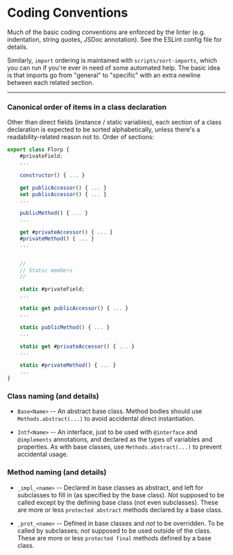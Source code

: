 Coding Conventions
==================

Much of the basic coding conventions are enforced by the linter (e.g.
indentation, string quotes, JSDoc annotation). See the ESLint config file for
details.

Similarly, `import` ordering is maintained with `scripts/sort-imports`, which
you can run if you're ever in need of some automated help. The basic idea is
that imports go from "general" to "specific" with an extra newline between each
related section.

- - - - - - - - - -

### Canonical order of items in a class declaration

Other than direct fields (instance / static variables), each section of
a class declaration is expected to be sorted alphabetically, unless there's a
readability-related reason not to. Order of sections:

```javascript
export class Florp {
    #privateField;
    ...

    constructor() { ... }

    get publicAccessor() { ... }
    set publicAccessor() { ... }
    ...

    publicMethod() { ... }
    ...

    get #privateAccessor() { ... }
    #privateMethod() { ... }
    ...


    //
    // Static members
    //

    static #privateField;
    ...

    static get publicAccessor() { ... }
    ...

    static publicMethod() { ... }
    ...

    static get #privateAccessor() { ... }
    ...

    static #privateMethod() { ... }
    ...
}
```

### Class naming (and details)

* `Base<Name>` -- An abstract base class. Method bodies should use
  `Methods.abstract(...)` to avoid accidental direct instantiation.

* `Intf<Name>` -- An interface, just to be used with `@interface` and
  `@implements` annotations, and declared as the types of variables and
  properties. As with base classes, use `Methods.abstract(...)` to prevent
  accidental usage.

### Method naming (and details)

* `_impl_<name>` -- Declared in base classes as abstract, and left for
  subclasses to fill in (as specified by the base class). _Not_ supposed to be
  called except by the defining base class (not even subclasses). These are more
  or less `protected abstract` methods declared by a base class.

* `_prot_<name>` -- Defined in base classes and _not_ to be overridden. To be
  called by subclasses; _not_ supposed to be used outside of the class. These
  are more or less `protected final` methods defined by a base class.
